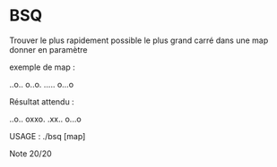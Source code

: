 # BSQ

Trouver le plus rapidement possible le plus grand carré dans une map donner en paramètre

exemple de map :

..o..
o..o.
.....
o...o

Résultat attendu : 

..o..
oxxo.
.xx..
o...o

USAGE : ./bsq [map]

Note 20/20
